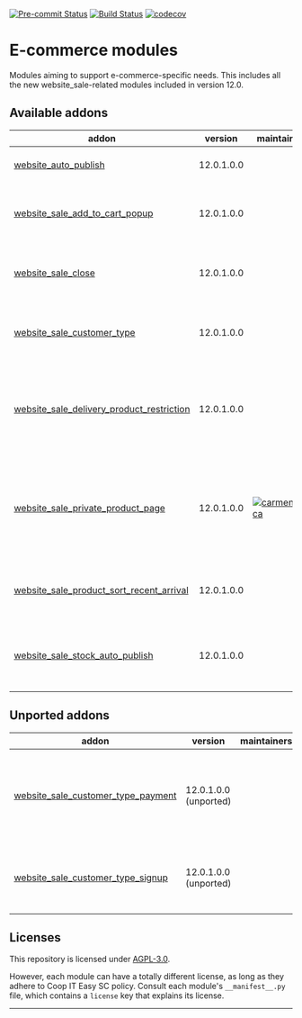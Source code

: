 
<!-- /!\ Non OCA Context : Set here the badge of your runbot / runboat instance. -->
[![Pre-commit Status](https://github.com/coopiteasy/cie-e-commerce/actions/workflows/pre-commit.yml/badge.svg?branch=12.0)](https://github.com/coopiteasy/cie-e-commerce/actions/workflows/pre-commit.yml?query=branch%3A12.0)
[![Build Status](https://github.com/coopiteasy/cie-e-commerce/actions/workflows/test.yml/badge.svg?branch=12.0)](https://github.com/coopiteasy/cie-e-commerce/actions/workflows/test.yml?query=branch%3A12.0)
[![codecov](https://codecov.io/gh/coopiteasy/cie-e-commerce/branch/12.0/graph/badge.svg)](https://codecov.io/gh/coopiteasy/cie-e-commerce)
<!-- /!\ Non OCA Context : Set here the badge of your translation instance. -->

<!-- /!\ do not modify above this line -->

# E-commerce modules

Modules aiming to support e-commerce-specific needs. This includes all the new website_sale-related modules included in version 12.0.

<!-- /!\ do not modify below this line -->

<!-- prettier-ignore-start -->

[//]: # (addons)

Available addons
----------------
addon | version | maintainers | summary
--- | --- | --- | ---
[website_auto_publish](website_auto_publish/) | 12.0.1.0.0 |  | Base module for automatic (un)publishing
[website_sale_add_to_cart_popup](website_sale_add_to_cart_popup/) | 12.0.1.0.0 |  | Always show the add to cart popup in the e-commerce.
[website_sale_close](website_sale_close/) | 12.0.1.0.0 |  | Allow to close the website for a moment and reopen it when needed.
[website_sale_customer_type](website_sale_customer_type/) | 12.0.1.0.0 |  | Let customer choose his type when accessing the e-commerce
[website_sale_delivery_product_restriction](website_sale_delivery_product_restriction/) | 12.0.1.0.0 |  | Allow some product to be shipped only by some delivery carrier and also on eCommerce.
[website_sale_private_product_page](website_sale_private_product_page/) | 12.0.1.0.0 | [![carmenbianca](https://github.com/carmenbianca.png?size=30px)](https://github.com/carmenbianca) | Allow users to access an e-commerce product page via a private URL even when the product is not published.
[website_sale_product_sort_recent_arrival](website_sale_product_sort_recent_arrival/) | 12.0.1.0.0 |  | Let sort product on e-commerce by most recent arrival date.
[website_sale_stock_auto_publish](website_sale_stock_auto_publish/) | 12.0.1.0.0 |  | Allows the automatic (un)publishing of products according to the stock level


Unported addons
---------------
addon | version | maintainers | summary
--- | --- | --- | ---
[website_sale_customer_type_payment](website_sale_customer_type_payment/) | 12.0.1.0.0 (unported) |  | Restrict acquirers that a Customer Type can use on the e-commerce.
[website_sale_customer_type_signup](website_sale_customer_type_signup/) | 12.0.1.0.0 (unported) |  | Restrict Customer Type Signup on E-commerce

[//]: # (end addons)

<!-- prettier-ignore-end -->

## Licenses

This repository is licensed under [AGPL-3.0](LICENSE).

However, each module can have a totally different license, as long as they adhere to Coop IT Easy SC
policy. Consult each module's `__manifest__.py` file, which contains a `license` key
that explains its license.

----
<!-- /!\ Non OCA Context : Set here the full description of your organization. -->
